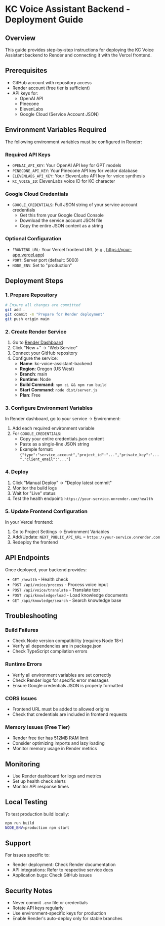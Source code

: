 # KC Voice Assistant Backend - Deployment Guide

## Overview
This guide provides step-by-step instructions for deploying the KC Voice Assistant backend to Render and connecting it with the Vercel frontend.

## Prerequisites
- GitHub account with repository access
- Render account (free tier is sufficient)
- API keys for:
  - OpenAI API
  - Pinecone
  - ElevenLabs
  - Google Cloud (Service Account JSON)

## Environment Variables Required

The following environment variables must be configured in Render:

### Required API Keys
- `OPENAI_API_KEY`: Your OpenAI API key for GPT models
- `PINECONE_API_KEY`: Your Pinecone API key for vector database
- `ELEVENLABS_API_KEY`: Your ElevenLabs API key for voice synthesis
- `KC_VOICE_ID`: ElevenLabs voice ID for KC character

### Google Cloud Credentials
- `GOOGLE_CREDENTIALS`: Full JSON string of your service account credentials
  - Get this from your Google Cloud Console
  - Download the service account JSON file
  - Copy the entire JSON content as a string

### Optional Configuration
- `FRONTEND_URL`: Your Vercel frontend URL (e.g., https://your-app.vercel.app)
- `PORT`: Server port (default: 5000)
- `NODE_ENV`: Set to "production"

## Deployment Steps

### 1. Prepare Repository
```bash
# Ensure all changes are committed
git add .
git commit -m "Prepare for Render deployment"
git push origin main
```

### 2. Create Render Service

1. Go to [Render Dashboard](https://dashboard.render.com/)
2. Click "New +" → "Web Service"
3. Connect your GitHub repository
4. Configure the service:
   - **Name**: kc-voice-assistant-backend
   - **Region**: Oregon (US West)
   - **Branch**: main
   - **Runtime**: Node
   - **Build Command**: `npm ci && npm run build`
   - **Start Command**: `node dist/server.js`
   - **Plan**: Free

### 3. Configure Environment Variables

In Render dashboard, go to your service → Environment:

1. Add each required environment variable
2. For `GOOGLE_CREDENTIALS`:
   - Copy your entire credentials.json content
   - Paste as a single-line JSON string
   - Example format: `{"type":"service_account","project_id":"...","private_key":"...","client_email":"..."}`

### 4. Deploy

1. Click "Manual Deploy" → "Deploy latest commit"
2. Monitor the build logs
3. Wait for "Live" status
4. Test the health endpoint: `https://your-service.onrender.com/health`

### 5. Update Frontend Configuration

In your Vercel frontend:

1. Go to Project Settings → Environment Variables
2. Add/Update: `NEXT_PUBLIC_API_URL` = `https://your-service.onrender.com`
3. Redeploy the frontend

## API Endpoints

Once deployed, your backend provides:

- `GET /health` - Health check
- `POST /api/voice/process` - Process voice input
- `POST /api/voice/translate` - Translate text
- `POST /api/knowledge/load` - Load knowledge documents
- `GET /api/knowledge/search` - Search knowledge base

## Troubleshooting

### Build Failures
- Check Node version compatibility (requires Node 18+)
- Verify all dependencies are in package.json
- Check TypeScript compilation errors

### Runtime Errors
- Verify all environment variables are set correctly
- Check Render logs for specific error messages
- Ensure Google credentials JSON is properly formatted

### CORS Issues
- Frontend URL must be added to allowed origins
- Check that credentials are included in frontend requests

### Memory Issues (Free Tier)
- Render free tier has 512MB RAM limit
- Consider optimizing imports and lazy loading
- Monitor memory usage in Render metrics

## Monitoring

- Use Render dashboard for logs and metrics
- Set up health check alerts
- Monitor API response times

## Local Testing

To test production build locally:
```bash
npm run build
NODE_ENV=production npm start
```

## Support

For issues specific to:
- Render deployment: Check Render documentation
- API integrations: Refer to respective service docs
- Application bugs: Check GitHub issues

## Security Notes

- Never commit `.env` file or credentials
- Rotate API keys regularly
- Use environment-specific keys for production
- Enable Render's auto-deploy only for stable branches